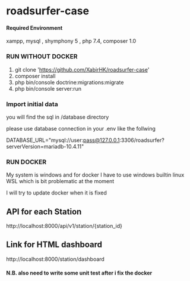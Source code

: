 # roadsurfer-case

#### Required Environment
xampp, mysql , shymphony 5 , php 7.4, composer 1.0

### RUN WITHOUT DOCKER

1. git clone 'https://github.com/XabirHK/roadsurfer-case'
2. composer install
3. php bin/console doctrine:migrations:migrate
4. php bin/console server:run

### Import initial data
you will find the sql in /database directory

please use database connection in your .env like the follwing

DATABASE_URL="mysql://user:pass@127.0.0.1:3306/roadsurfer?serverVersion=mariadb-10.4.11"

### RUN DOCKER
My system is windows and for docker I have to use windows builtin linux WSL
which is bit problematic at the moment

I will try to update docker when it is fixed

## API for each Station
http://localhost:8000/api/v1/station/{station_id}
## Link for HTML dashboard 
http://localhost:8000/station/dashboard


#### N.B. also need to write some unit test after i fix the docker
